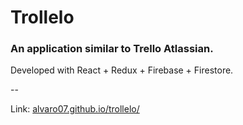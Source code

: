 # Trollelo

### An application similar to Trello Atlassian.
Developed with React + Redux + Firebase + Firestore.

--

Link: [alvaro07.github.io/trollelo/](https://alvaro07.github.io/trollelo/)

